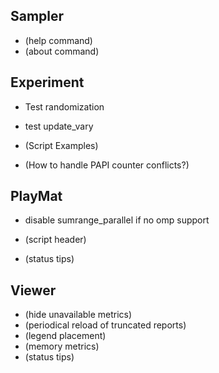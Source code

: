 Sampler
-------
* (help command)
* (about command)


Experiment
----------
* Test randomization
* test update_vary
  
* (Script Examples)
* (How to handle PAPI counter conflicts?)


PlayMat
-------
* disable sumrange_parallel if no omp support
  
* (script header)
* (status tips)


Viewer
------
* (hide unavailable metrics)
* (periodical reload of truncated reports)
* (legend placement)
* (memory metrics)
* (status tips)
